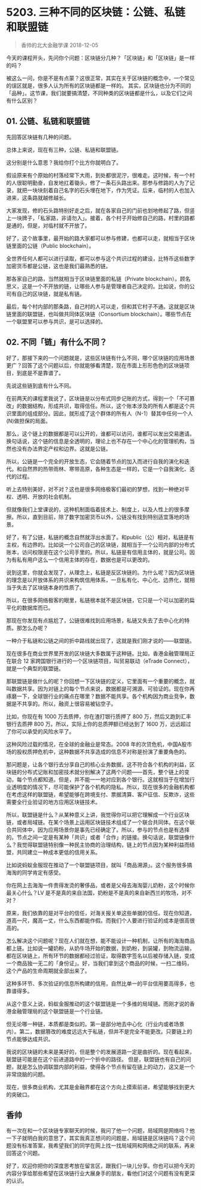 # 5203. 三种不同的区块链：公链、私链和联盟链
> 香帅的北大金融学课
2018-12-05

今天的课程开头，先问你个问题：区块链分几种？「区块链」和「区块链」是一样的吗？

被这么一问，你是不是有点蒙？这很正常，其实在关于区块链的概念中，一个常见的误区就是，很多人认为所有的区块链都是一样的。
其实，区块链也分为不同的「品种」。这节课，我们就要搞清楚，不同种类的区块链都是什么，以及它们之间有什么区别？

## 01. 公链、私链和联盟链

先回答区块链有几种的问题。

总体上来说，现在有三种，公链、私链和联盟链。

这分别是什么意思？我给你打个比方你就明白了。

假设原来有个原始的村落经常下大雨，到处都很泥泞，很难走。这时候，有一个村的人很聪明勤奋，自发地扛着锄头，修了一条石头路出来。那参与修路的人为了记录，就把一块块刻着自己名字的石头埋在地下，作为凭证。后来，临村的人也加入进来，这条路就越修越长。

大家发现，修的石头路特别好走之后，就在各家自己的门前也划地修起了路，但竖上一块牌子，「私家路，非请勿入」。接着，各个村子开始修自己的路，村里的路都是通的，但是，对临村就不开放了。

好了，这个故事里，最开始的路大家都可以参与修建，也都可以走，就相当于区块链里面的公链（Public blockchain）。

全世界任何人都可以进行读取，都可以参与这个共识过程的建设，比特币这些数字加密货币都是公链，这也是我们最熟悉的链。

那各家自己的路，当然就相当于区块链里面的私链（Private blockchain）。顾名思义，这是一个不开放的链，让哪些人参与是管理者自己决定的。比如说，你的公司有自己的区块链，就是私有链。

最后，每个村内部的那条路，自己村的人可以走，但和其它村子不通。这就是区块链里面的联盟链，也叫做共同体区块链（Consortium blockchain）。哪些节点在一个联盟里可以参与共识，是可以选择的。

## 02. 不同「链」有什么不同？

好了，那接下来的一个问题就是，这些区块链有什么不同，哪个区块链的应用场景更广？回答了这个问题以后，你就能够看清楚，现在市面上形形色色的区块链项目，到底是不是靠谱了。

先说这些链到底有什么不同。

在前两天的课程里我说了，区块链是以分布式同步记账的方式，得到一个「不可篡改」的数据结构，形成共识，取得信任。所以，这个账本涉及的所有人都是这个共识里面的组成部分。因此，就形成了这个群体的所有人（N-1）替其中任何一个人(N)做担保的局面。

那么，这个链上的数据都是可以公开的，谁都可以访问，谁都可以发出交易邀请。换句话说，这个链的信息是全透明的，理论上也不存在一个中心化的管理机构，当然也没有办法界定产权和边界。这就是公链。

所以，公链是一个完全的开放生态，它会随着节点的加入而进行自我的演化和迭代。和自然界的热带雨林、寒带高原，各种生态是一样的，它是一个自我演化、迭代的过程。

听上去特别美好，对不对？这也是很多网络极客们最初的梦想，找到一种绝对平权、透明、开放的社会机制。

但就像我们上堂课说的，这种机制面临着技术上、制度上，以及人性上的很多摩擦。所以，直到目前，除了数字加密货币以外，公链没有找到特别适宜落地的场景。

好了，有了公链，私链的概念自然就浮出水面了。和public（公）相对，私链是有主权，有边界的。比如说一个公司自己的区块链，就相当于一个公司内部的分布式账本，访问权限是在这个公司手里的。所以，私链是有信用主体的，就是公司。因为有私有用户这么一个信用主体的存在，数据也是可以更改的。

说到这里，你就会发现了，从理念上，私链是反区块链的。为什么呢？因为区块链的理念是以开放体系的共识来构筑信用体系，一旦私有化、中心化、边界化，就相当于失去了区块链本身的性质了。

所以，在很多网络极客的眼里，私链根本就不是区块链，它只是一个可以加密的扁平化的数据库而已。

那现在你发现有点尴尬了，公链很难找到应用场景，私链又失去了去中心化的特质。那怎么办呢？

一种介于私链和公链之间的折中路线就出现了，这就是我们刚才说的——联盟链。

现在很多在商业世界里开发的区块链大多数属于这种链。比如，香港金融管理局正在联合 12 家跨国银行进行的一个区块链项目，叫贸易联动（eTrade Connect），就是一个典型的联盟链。

那联盟链是做什么的呢？你回想一下区块链的定义，它里面有一个重要的概念，就叫数据共享。因为对链上的每个节点来说，数据都是可溯源、可验证的。现在你再琢磨一下，全球银行业的痛点在哪里？数据不能共享。各个机构因为商业竞争，数据是不共享的。所以，融资上很容易被钻空子。

比如，你现在有 1000 万去质押，你在渣打银行质押了 800 万，然后又跑到汇丰银行去质押 800 万。所以，实际上你的总质押额已经达到了 1600 万，远远超过了你可以承受的风险水平了。

这种风险过载的情况，在全球的金融业是常态。2008 年的次贷危机，中国A股市场的股权质押危机中，这种数据不共享造成的信息不对称是扮演了重要角色的。

那问题是，让各个银行去分享自己的核心业务数据，这不符合各个机构的利益，区块链的分布式记账和加密技术就分别解决了这两个问题——首先，整个链上的变动，每个节点都知道。但是，并不能一一地对应到各个银行。这就相当于在增加行业透明度的情况下，尽可能保护了各个机构的隐私。所以，现在很多的金融机构都在考虑这样的联盟链，希望能够在跨境支付、票据清算、客户征信、反欺诈，这些需要全行业验证的地方应用区块链技术。

所以，联盟链是什么？从某种意义上讲，我觉得你可以把它理解成一个行业区块链，或者局域链。在某个场景上运用区块链技术组成了一个联合共同体。在这个联合共同体中，因为应用场景你是事先已经确定了。所以，参与的节点也是有选择的。节点之间一定是有某种「共识」或者「合作」的链接。换句话说，联盟链像什么？我觉得联盟链特别像一种民主协商的治理结构，链上的节点因为某种利益而结盟，共同建立一种成本更低的信用关系。

比如说蚂蚁金服现在推动了一个联盟链项目，就叫「商品溯源」。这个服务很多搞海淘的同学肯定有感受。

你在网上去海淘一件贵得发烫的奢侈品，或者是父母去海淘婴儿奶粉，这个时候你最关心什么？LV 是不是真的来自法国，奶粉是不是真的来自新西兰的牧场，对不对？

原来，我们依靠的是对平台的信任，对海关报关单这些单据的信任。现在你知道，道高一尺，魔高一丈，什么东西都能作假。而我们个人要进行验证的成本是很高很高的。

怎么解决这个问题呢？现在人们就在想，能不能设计一种机制，让所有的海淘商品都上链。比如说一罐奶粉，从奶牛场开始的数据，到奶粉，到装罐，到物流运输，都在区块链上，所有环节的数据都经过验证，取得数字签名以后被存储入链，变成一个商品独一无二的「身份证」。好，当我们拿到这个商品的时候，一扫二维码，这个产品的生命周期就全部出来了。

这种多环节、多次验证的信息所构建的信用，自然比单一的平台信用要高得多，也靠谱得多。

从这个意义上说，蚂蚁金服推动的这个联盟链是一个多维的局域链。而刚才说的香港金融管理局的这个联盟链是一个行业链。

但无论哪一种链，本质都是类似的。第一是部分地去中心化（行业内或者场景内）。第二，数据篡改的难度远远大于私链，但并不是完全不能更改。只要链上的节点能够达成共识。

我说的区块链的未来是美好的，但是整个的发展道路一定是曲折的。现在看起来，联盟链可能是在这个前进道路中的一个折中的路径。
但是，联盟链也有自己的问题，就是怎么协调联盟内部的利益，使得各个节点有留在链上的动力，这又是一个非常烧脑的问题。

现在，很多商业机构，尤其是金融界都在这个方向上摸索前进，希望能够找到更大的突破口。

## 香帅

有一次在和一个区块链专家聊天的时候，我问了他一个问题，局域网是网络吗？他一下子就明白我的意思了，其实我真正想问的问题是，局域链是区块链吗？这个问题没有标准答案，我希望我们的同学在网上找一找局域网和网络之间的联系，再来回答这个问题。

好了，欢迎你把你的深度思考放在留言区，跟我们一块儿分享。你也可以把今天的内容分享给那些希望在区块链行业大展身手的朋友，看他们对这个问题有没有更深的认识。
